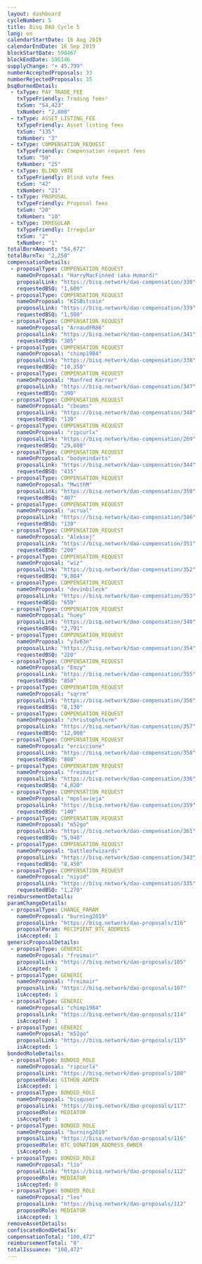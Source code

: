 ```yaml
---
layout: dashboard
cycleNumber: 5
title: Bisq DAO Cycle 5
lang: en
calendarStartDate: 16 Aug 2019
calendarEndDate: 16 Sep 2019
blockStartDate: 590467
blockEndDate: 595146
supplyChange: "+ 45,799"
numberAcceptedProposals: 33
numberRejectedProposals: 35
bsqBurnedDetail:
 - txType: PAY_TRADE_FEE
   txTypeFriendly: Trading fees²
   txSum: "54,423"
   txNumber: "2,000"
 - txType: ASSET_LISTING_FEE
   txTypeFriendly: Asset listing fees
   txSum: "135"
   txNumber: "3"
 - txType: COMPENSATION_REQUEST
   txTypeFriendly: Compensation request fees
   txSum: "50"
   txNumber: "25"
 - txType: BLIND_VOTE
   txTypeFriendly: Blind vote fees
   txSum: "42"
   txNumber: "21"
 - txType: PROPOSAL
   txTypeFriendly: Proposal fees
   txSum: "20"
   txNumber: "10"
 - txType: IRREGULAR
   txTypeFriendly: Irregular
   txSum: "2"
   txNumber: "1"
totalBurnAmount: "54,672"
totalBurnTx: "2,258"
compensationDetails: 
 - proposalType: COMPENSATION_REQUEST
   nameOnProposal: "HarryMacFinned (aka Homard)"
   proposalLink: "https://bisq.network/dao-compensation/330"
   requestedBSQ: "1,600"
 - proposalType: COMPENSATION_REQUEST
   nameOnProposal: "KISBitcoin"
   proposalLink: "https://bisq.network/dao-compensation/339"
   requestedBSQ: "1,500"
 - proposalType: COMPENSATION_REQUEST
   nameOnProposal: "ArnaudFR86"
   proposalLink: "https://bisq.network/dao-compensation/341"
   requestedBSQ: "305"
 - proposalType: COMPENSATION_REQUEST
   nameOnProposal: "chimp1984"
   proposalLink: "https://bisq.network/dao-compensation/338"
   requestedBSQ: "10,350"
 - proposalType: COMPENSATION_REQUEST
   nameOnProposal: "Manfred Karrer"
   proposalLink: "https://bisq.network/dao-compensation/347"
   requestedBSQ: "390"
 - proposalType: COMPENSATION_REQUEST
   nameOnProposal: "cbeams"
   proposalLink: "https://bisq.network/dao-compensation/348"
   requestedBSQ: "130"
 - proposalType: COMPENSATION_REQUEST
   nameOnProposal: "ripcurlx"
   proposalLink: "https://bisq.network/dao-compensation/269"
   requestedBSQ: "29,880"
 - proposalType: COMPENSATION_REQUEST
   nameOnProposal: "bodymindarts"
   proposalLink: "https://bisq.network/dao-compensation/344"
   requestedBSQ: "435"
 - proposalType: COMPENSATION_REQUEST
   nameOnProposal: "MwithM"
   proposalLink: "https://bisq.network/dao-compensation/350"
   requestedBSQ: "407"
 - proposalType: COMPENSATION_REQUEST
   nameOnProposal: "acrual"
   proposalLink: "https://bisq.network/dao-compensation/346"
   requestedBSQ: "130"
 - proposalType: COMPENSATION_REQUEST
   nameOnProposal: "Aleksej"
   proposalLink: "https://bisq.network/dao-compensation/351"
   requestedBSQ: "200"
 - proposalType: COMPENSATION_REQUEST
   nameOnProposal: "wiz"
   proposalLink: "https://bisq.network/dao-compensation/352"
   requestedBSQ: "9,884"
 - proposalType: COMPENSATION_REQUEST
   nameOnProposal: "devinbileck"
   proposalLink: "https://bisq.network/dao-compensation/353"
   requestedBSQ: "650"
 - proposalType: COMPENSATION_REQUEST
   nameOnProposal: "huey"
   proposalLink: "https://bisq.network/dao-compensation/340"
   requestedBSQ: "2,791"
 - proposalType: COMPENSATION_REQUEST
   nameOnProposal: "y3v63n"
   proposalLink: "https://bisq.network/dao-compensation/354"
   requestedBSQ: "220"
 - proposalType: COMPENSATION_REQUEST
   nameOnProposal: "Emzy"
   proposalLink: "https://bisq.network/dao-compensation/355"
   requestedBSQ: "850"
 - proposalType: COMPENSATION_REQUEST
   nameOnProposal: "sqrrm"
   proposalLink: "https://bisq.network/dao-compensation/356"
   requestedBSQ: "8,130"
 - proposalType: COMPENSATION_REQUEST
   nameOnProposal: "christophsturm"
   proposalLink: "https://bisq.network/dao-compensation/357"
   requestedBSQ: "12,000"
 - proposalType: COMPENSATION_REQUEST
   nameOnProposal: "erciccione"
   proposalLink: "https://bisq.network/dao-compensation/358"
   requestedBSQ: "800"
 - proposalType: COMPENSATION_REQUEST
   nameOnProposal: "freimair"
   proposalLink: "https://bisq.network/dao-compensation/336"
   requestedBSQ: "4,020"
 - proposalType: COMPENSATION_REQUEST
   nameOnProposal: "mpolavieja"
   proposalLink: "https://bisq.network/dao-compensation/359"
   requestedBSQ: "140"
 - proposalType: COMPENSATION_REQUEST
   nameOnProposal: "m52go"
   proposalLink: "https://bisq.network/dao-compensation/361"
   requestedBSQ: "5,940"
 - proposalType: COMPENSATION_REQUEST
   nameOnProposal: "battleofwizards"
   proposalLink: "https://bisq.network/dao-compensation/343"
   requestedBSQ: "8,450"
 - proposalType: COMPENSATION_REQUEST
   nameOnProposal: "niyid"
   proposalLink: "https://bisq.network/dao-compensation/335"
   requestedBSQ: "1,270"
reimbursementDetails: 
paramChangeDetails: 
 - proposalType: CHANGE_PARAM
   nameOnProposal: "burning2019"
   proposalLink: "https://bisq.network/dao-proposals/116"
   proposalParam: RECIPIENT_BTC_ADDRESS
   isAccepted: 1
genericProposalDetails: 
 - proposalType: GENERIC
   nameOnProposal: "freimair"
   proposalLink: "https://bisq.network/dao-proposals/105"
   isAccepted: 1
 - proposalType: GENERIC
   nameOnProposal: "freimair"
   proposalLink: "https://bisq.network/dao-proposals/107"
   isAccepted: 1
 - proposalType: GENERIC
   nameOnProposal: "chimp1984"
   proposalLink: "https://bisq.network/dao-proposals/114"
   isAccepted: 1
 - proposalType: GENERIC
   nameOnProposal: "m52go"
   proposalLink: "https://bisq.network/dao-proposals/115"
   isAccepted: 1
bondedRoleDetails: 
 - proposalType: BONDED_ROLE
   nameOnProposal: "ripcurlx"
   proposalLink: "https://bisq.network/dao-proposals/108"
   proposedRole: GITHUB_ADMIN
   isAccepted: 1
 - proposalType: BONDED_ROLE
   nameOnProposal: "bisquser"
   proposalLink: "https://bisq.network/dao-proposals/117"
   proposedRole: MEDIATOR
   isAccepted: 1
 - proposalType: BONDED_ROLE
   nameOnProposal: "burning2019"
   proposalLink: "https://bisq.network/dao-proposals/116"
   proposedRole: BTC_DONATION_ADDRESS_OWNER
   isAccepted: 1
 - proposalType: BONDED_ROLE
   nameOnProposal: "lio"
   proposalLink: "https://bisq.network/dao-proposals/112"
   proposedRole: MEDIATOR
   isAccepted: 0
 - proposalType: BONDED_ROLE
   nameOnProposal: "leo"
   proposalLink: "https://bisq.network/dao-proposals/112"
   proposedRole: MEDIATOR
   isAccepted: 1
removeAssetDetails: 
confiscateBondDetails: 
compensationTotal: "100,472"
reimbursementTotal: "0"
totalIssuance: "100,472"
---
```

